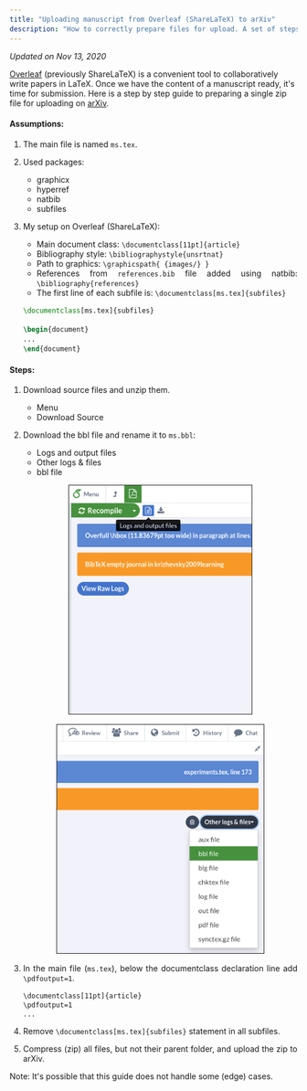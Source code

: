 ```yaml
---
title: "Uploading manuscript from Overleaf (ShareLaTeX) to arXiv"
description: "How to correctly prepare files for upload. A set of steps and a checklist for successful submission to arXiv of a manuscript written in Overleaf (ShareLaTeX)."
---
```


<style>
li {
    text-align: justify
}
</style>

<i>Updated on Nov 13, 2020</i>

<a href="https://www.overleaf.com" target="_blank">Overleaf</a> (previously ShareLaTeX) is a convenient tool to collaboratively write papers in LaTeX.
Once we have the content of a manuscript ready, it's time for submission.
Here is a step by step guide to preparing a single zip file for uploading on <a href="https://arxiv.org" target="_blank">arXiv</a>.

#### Assumptions:

1. The main file is named `ms.tex`.
2. Used packages:
    - graphicx
    - hyperref
    - natbib
    - subfiles
3. My setup on Overleaf (ShareLaTeX):
    - Main document class: `\documentclass[11pt]{article}`
    - Bibliography style: `\bibliographystyle{unsrtnat}`
    - Path to graphics: `\graphicspath{ {images/} }`
    - References from `references.bib` file added using natbib: `\bibliography{references}`
    - The first line of each subfile is: `\documentclass[ms.tex]{subfiles}`

    ```LaTeX
    \documentclass[ms.tex]{subfiles}
    
    \begin{document}
    ...
    \end{document}
    ```

#### Steps:

1. Download source files and unzip them.
    - Menu
    - Download Source
2. Download the bbl file and rename it to `ms.bbl`:
    - Logs and output files
    - Other logs & files
    - bbl file

    <p style="text-align: center">
    <img src="/images/arxiv/bbl1.png" alt="Logs and output files" style="max-height: 400px; width: auto; border-width: 1px; border-style: solid;" />
    </p>
    <p style="text-align: center">
    <img src="/images/arxiv/bbl2.png" alt="bbl file" style="max-height: 400px; width: auto; border-width: 1px; border-style: solid;" />
    </p>

3. In the main file (`ms.tex`), below the documentclass declaration line add `\pdfoutput=1`.

    ```
    \documentclass[11pt]{article}
    \pdfoutput=1
    ...
    ```
4. Remove `\documentclass[ms.tex]{subfiles}` statement in all subfiles.
5. Compress (zip) all files, but not their parent folder, and upload the zip to arXiv.

Note: It's possible that this guide does not handle some (edge) cases.
